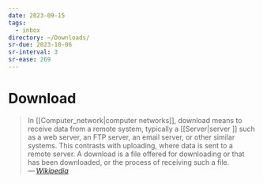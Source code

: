 ```yaml
---
date: 2023-09-15
tags:
  - inbox
directory: ~/Downloads/
sr-due: 2023-10-06
sr-interval: 3
sr-ease: 269
---
```


# Download

> In [[Computer_network|computer networks]], download means to receive data from a remote system,
> typically a [[Server|server ]] such as a web server, an FTP server, an email server, or
> other similar systems. This contrasts with uploading, where data is sent to a
> remote server. A download is a file offered for downloading or that has been
> downloaded, or the process of receiving such a file.\
> — <cite>[Wikipedia](https://en.wikipedia.org/wiki/Download)</cite>
